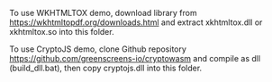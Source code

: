  To use WKHTMLTOX demo, download library from https://wkhtmltopdf.org/downloads.html and extract xkhtmltox.dll or xkhtmltox.so into this folder.

 To use CryptoJS demo, clone Github repository https://github.com/greenscreens-io/cryptowasm and compile as dll (build_dll.bat), then copy cryptojs.dll into this folder.